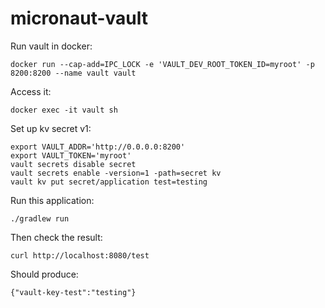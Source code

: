 # micronaut-vault

Run vault in docker:

`docker run --cap-add=IPC_LOCK -e 'VAULT_DEV_ROOT_TOKEN_ID=myroot' -p 8200:8200 --name vault vault`

Access it:

`docker exec -it vault sh`

Set up kv secret v1:

```
export VAULT_ADDR='http://0.0.0.0:8200'
export VAULT_TOKEN='myroot'
vault secrets disable secret
vault secrets enable -version=1 -path=secret kv
vault kv put secret/application test=testing
```

Run this application:

`./gradlew run`

Then check the result:

`curl http://localhost:8080/test`

Should produce:

`{"vault-key-test":"testing"}`
